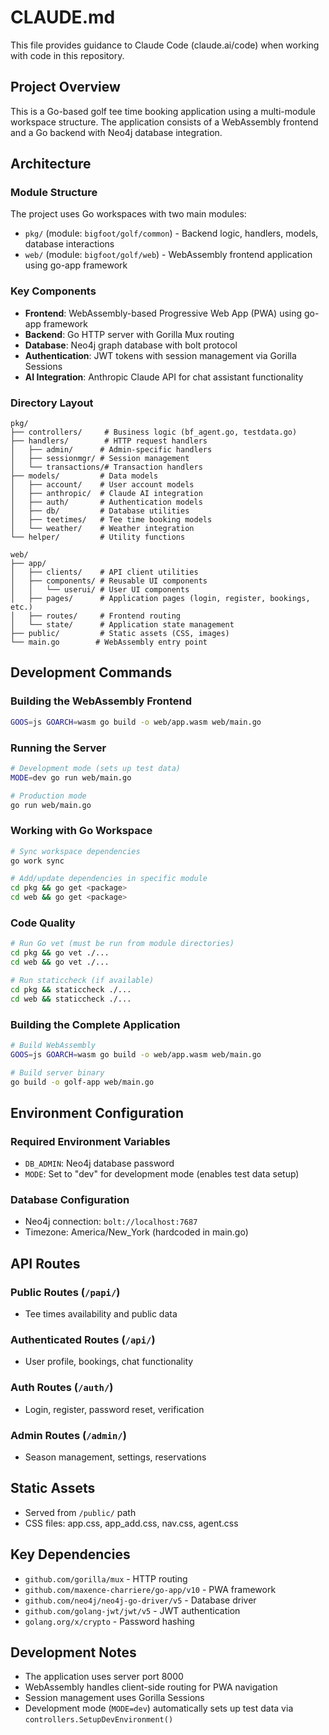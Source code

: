 # CLAUDE.md

This file provides guidance to Claude Code (claude.ai/code) when working with code in this repository.

## Project Overview

This is a Go-based golf tee time booking application using a multi-module workspace structure. The application consists of a WebAssembly frontend and a Go backend with Neo4j database integration.

## Architecture

### Module Structure
The project uses Go workspaces with two main modules:
- `pkg/` (module: `bigfoot/golf/common`) - Backend logic, handlers, models, database interactions
- `web/` (module: `bigfoot/golf/web`) - WebAssembly frontend application using go-app framework

### Key Components
- **Frontend**: WebAssembly-based Progressive Web App (PWA) using go-app framework
- **Backend**: Go HTTP server with Gorilla Mux routing
- **Database**: Neo4j graph database with bolt protocol
- **Authentication**: JWT tokens with session management via Gorilla Sessions
- **AI Integration**: Anthropic Claude API for chat assistant functionality

### Directory Layout
```
pkg/
├── controllers/     # Business logic (bf_agent.go, testdata.go)
├── handlers/        # HTTP request handlers
│   ├── admin/      # Admin-specific handlers
│   ├── sessionmgr/ # Session management
│   └── transactions/# Transaction handlers
├── models/         # Data models
│   ├── account/    # User account models
│   ├── anthropic/  # Claude AI integration
│   ├── auth/       # Authentication models
│   ├── db/         # Database utilities
│   ├── teetimes/   # Tee time booking models
│   └── weather/    # Weather integration
└── helper/         # Utility functions

web/
├── app/
│   ├── clients/    # API client utilities
│   ├── components/ # Reusable UI components
│   │   └── userui/ # User UI components
│   ├── pages/      # Application pages (login, register, bookings, etc.)
│   ├── routes/     # Frontend routing
│   └── state/      # Application state management
├── public/         # Static assets (CSS, images)
└── main.go        # WebAssembly entry point
```

## Development Commands

### Building the WebAssembly Frontend
```bash
GOOS=js GOARCH=wasm go build -o web/app.wasm web/main.go
```

### Running the Server
```bash
# Development mode (sets up test data)
MODE=dev go run web/main.go

# Production mode
go run web/main.go
```

### Working with Go Workspace
```bash
# Sync workspace dependencies
go work sync

# Add/update dependencies in specific module
cd pkg && go get <package>
cd web && go get <package>
```

### Code Quality
```bash
# Run Go vet (must be run from module directories)
cd pkg && go vet ./...
cd web && go vet ./...

# Run staticcheck (if available)
cd pkg && staticcheck ./...
cd web && staticcheck ./...
```

### Building the Complete Application
```bash
# Build WebAssembly
GOOS=js GOARCH=wasm go build -o web/app.wasm web/main.go

# Build server binary
go build -o golf-app web/main.go
```

## Environment Configuration

### Required Environment Variables
- `DB_ADMIN`: Neo4j database password
- `MODE`: Set to "dev" for development mode (enables test data setup)

### Database Configuration
- Neo4j connection: `bolt://localhost:7687`
- Timezone: America/New_York (hardcoded in main.go)

## API Routes

### Public Routes (`/papi/`)
- Tee times availability and public data

### Authenticated Routes (`/api/`)
- User profile, bookings, chat functionality

### Auth Routes (`/auth/`)
- Login, register, password reset, verification

### Admin Routes (`/admin/`)
- Season management, settings, reservations

## Static Assets
- Served from `/public/` path
- CSS files: app.css, app_add.css, nav.css, agent.css

## Key Dependencies
- `github.com/gorilla/mux` - HTTP routing
- `github.com/maxence-charriere/go-app/v10` - PWA framework
- `github.com/neo4j/neo4j-go-driver/v5` - Database driver
- `github.com/golang-jwt/jwt/v5` - JWT authentication
- `golang.org/x/crypto` - Password hashing

## Development Notes
- The application uses server port 8000
- WebAssembly handles client-side routing for PWA navigation
- Session management uses Gorilla Sessions
- Development mode (`MODE=dev`) automatically sets up test data via `controllers.SetupDevEnvironment()`